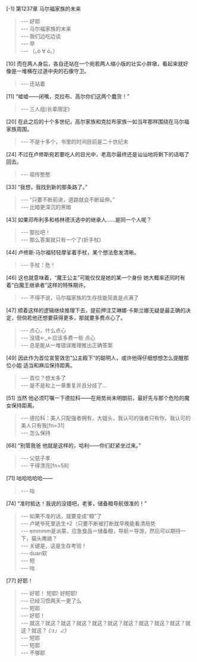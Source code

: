
[-1] 第1237章 马尔福家族的未来
>--- 好耶<br>
>--- 马尔福家族的末来<br>
>--- 我们边吃边谈<br>
>--- 早<br>
>--- （｡ò ∀ ó｡）<br>

[10] 而在两人身后，各自还站在一个宛若两人缩小版的壮实小胖墩，看起来就好像是一堆横在过道中央的石像守卫。
>--- 还站着<br>

[11] “嘘嘘——闭嘴，克拉布、高尔你们这两个蠢货！”
>--- 三人组(长辈限定)<br>

[20] 在此之后的十个多世纪，高尔家族和克拉布家族一如当年那样围绕在马尔福家族周围。
>--- 不是十多个，书里的时间目前是二十世纪末<br>

[24] 不过在卢修斯宛若要吃人的目光中，老高尔最终还是讪讪地将剩下的话咽了回去。
>--- 祖传憨憨<br>

[33] “我想，我找到新的那条路了。”
>--- “只要不断前进，道路就会不断延伸。”<br>
>--- 比暗更深沉的黑暗<br>

[43] 如果邓布利多和格林德沃选中的继承人……是同一个人呢？
>--- 那拉吧！<br>
>--- 那么答案就只有一个了(折手杖)<br>

[44] 卢修斯·马尔福轻轻摩挲着手杖，某个想法愈发清晰。
>--- 手杖：危！<br>

[46] 这也就意味着，“魔王公主”可能仅仅是她的某一个身份 她大概率还同时有着“白魔王继承者”这样的特殊期许。
>--- 不得不说，马尔福家族的生存技能简直是点满了<br>

[47] 顺着这样的逻辑继续推理下去，提前押注艾琳娜·卡斯兰娜无疑是最正确的决定，但倘若他还想要获得更多，那就要多费点心了。
>--- 点心，什么点心<br>
>--- 没错←_←应该多费一些 点心<br>
>--- 总是能从一堆错误推理推出正确答案<br>

[49] 因此作为首位宣誓效忠“公主殿下”的聪明人，或许他得仔细想想怎么提醒那位小姐 适当和麻瓜保持距离。
>--- 首位？想太多了<br>
>--- 是不是和上一章重复并且分歧了…<br>

[51] 当然 他必须叮嘱一下德拉科——在局势尚未明朗前，最好先与那个危险的魔女保持距离。
>--- 德拉科：美人只配强者拥有，大姐头，我认可的强者只有你，我认可的美人只有我[fn=31]<br>
>--- 怎么保持<br>

[68] “别管我爸 他就是这样的，哈利——你们赶紧坐过来。”
>--- 父慈子孝<br>
>--- 干得漂亮[fn=58]<br>

[71] 咕哈哈哈哈——
>--- 咕<br>

[74] “准时抵达！我说的没错吧，老爹，储备粮导航很准的！”
>--- 如果不准的话，就要变成“粮”了<br>
>--- 卢姥爷死里逃生+2（只要不断被打断就早晚能看清局势<br>
>--- emmmm是派蒙，应急食品＝储备粮，导航＝导游，然后可以期待一下，猫头鹰娘？<br>
>--- 关键是，这是生存考验！<br>
>--- duan软<br>
>--- 短<br>
>--- 咕<br>

[77] 好耶！
>--- 好耶！
短耶!
好短耶!<br>
>--- 已经习惯两天一更了么<br>
>--- 短耶<br>
>--- 好耶！<br>
>--- 就这？就这？就这？就这？就这？就这？就这？就这？就这？就这？就这？就这？
_(:з」∠)_<br>
>--- 短耶<br>
>--- 短耶<br>
>--- 不够耶<br>
